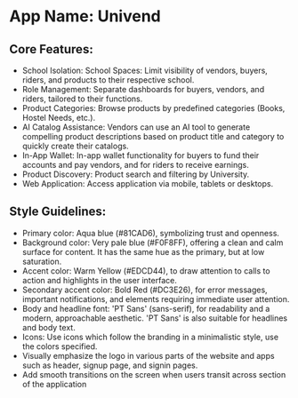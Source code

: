 # **App Name**: Univend

## Core Features:

- School Isolation: School Spaces: Limit visibility of vendors, buyers, riders, and products to their respective school.
- Role Management: Separate dashboards for buyers, vendors, and riders, tailored to their functions.
- Product Categories: Browse products by predefined categories (Books, Hostel Needs, etc.).
- AI Catalog Assistance: Vendors can use an AI tool to generate compelling product descriptions based on product title and category to quickly create their catalogs.
- In-App Wallet: In-app wallet functionality for buyers to fund their accounts and pay vendors, and for riders to receive earnings.
- Product Discovery: Product search and filtering by University.
- Web Application: Access application via mobile, tablets or desktops.

## Style Guidelines:

- Primary color: Aqua blue (#81CAD6), symbolizing trust and openness.
- Background color: Very pale blue (#F0F8FF), offering a clean and calm surface for content. It has the same hue as the primary, but at low saturation.
- Accent color: Warm Yellow (#EDCD44), to draw attention to calls to action and highlights in the user interface.
- Secondary accent color: Bold Red (#DC3E26), for error messages, important notifications, and elements requiring immediate user attention.
- Body and headline font: 'PT Sans' (sans-serif), for readability and a modern, approachable aesthetic. 'PT Sans' is also suitable for headlines and body text.
- Icons: Use icons which follow the branding in a minimalistic style, use the colors specified.
- Visually emphasize the logo in various parts of the website and apps such as header, signup page, and signin pages.
- Add smooth transitions on the screen when users transit across section of the application